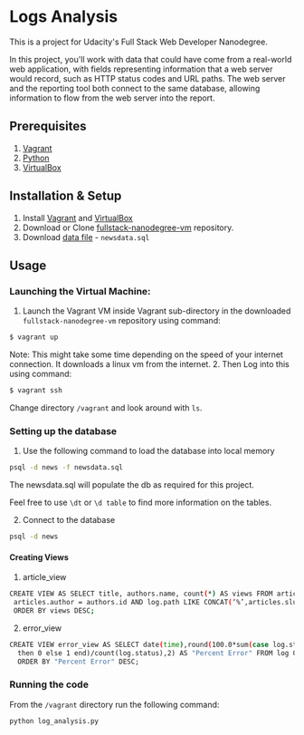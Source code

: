 # Logs Analysis

This is a project for Udacity's Full Stack Web Developer Nanodegree.

In this project, you'll work with data that could have come from a real-world web application, with fields representing information that a web server would record, such as HTTP status codes and URL paths. The web server and the reporting tool both connect to the same database, allowing information to flow from the web server into the report.

## Prerequisites
1. [Vagrant](https://www.vagrantup.com)
2. [Python](https://www.python.org/downloads/)
3. [VirtualBox](https://www.virtualbox.org)

## Installation & Setup

1. Install [Vagrant](https://www.vagrantup.com) and [VirtualBox](https://www.virtualbox.org)
2. Download or Clone [fullstack-nanodegree-vm](https://github.com/udacity/fullstack-nanodegree-vm) repository.
3. Download [data file](https://d17h27t6h515a5.cloudfront.net/topher/2016/August/57b5f748_newsdata/newsdata.zip) - `newsdata.sql`


## Usage

### Launching the Virtual Machine:

1. Launch the Vagrant VM inside Vagrant sub-directory in the downloaded `fullstack-nanodegree-vm` repository using command:
  ```bash
$ vagrant up
```
Note: This might take some time depending on the speed of your internet connection. It downloads a linux vm from the internet.
2. Then Log into this using command:
```bash  
$ vagrant ssh
```
Change directory `/vagrant` and look around with `ls`.

### Setting up the database
1. Use the following command to load the database into local memory
```bash
psql -d news -f newsdata.sql
```
The newsdata.sql will populate the db as required for this project.

Feel free to use ```\dt``` or ```\d table``` to find more information on the tables.

2. Connect to the database
```bash
psql -d news 
```

#### Creating Views

1. article_view

```bash
CREATE VIEW AS SELECT title, authors.name, count(*) AS views FROM articles, authors, log WHERE
 articles.author = authors.id AND log.path LIKE CONCAT(‘%’,articles.slug) GROUP BY articles.title,authors.name
 ORDER BY views DESC;
```

2. error_view
```bash
CREATE VIEW error_view AS SELECT date(time),round(100.0*sum(case log.status  '200 OK' 
  then 0 else 1 end)/count(log.status),2) AS "Percent Error" FROM log GROUP BY date(time) 
  ORDER BY "Percent Error" DESC;
```

### Running the code
From the `/vagrant` directory run the following command:

```bash
python log_analysis.py
```
